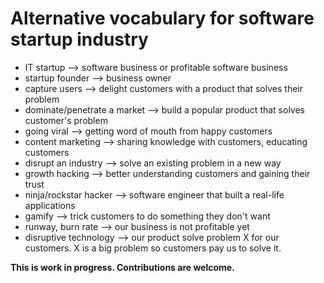 # Alternative vocabulary for software startup industry

- IT startup --> software business or profitable software business
- startup founder --> business owner
- capture users --> delight customers with a product that solves their problem
- dominate/penetrate a market --> build a popular product that solves customer's problem
- going viral --> getting word of mouth from happy customers
- content marketing --> sharing knowledge with customers, educating customers
- disrupt an industry --> solve an existing problem in a new way
- growth hacking --> better understanding customers and gaining their trust
- ninja/rockstar hacker --> software engineer that built a real-life applications
- gamify --> trick customers to do something they don't want
- runway, burn rate --> our business is not profitable yet
- disruptive technology --> our product solve problem X for our customers. X is a big problem so customers pay us to solve it.



**This is work in progress. Contributions are welcome.**

